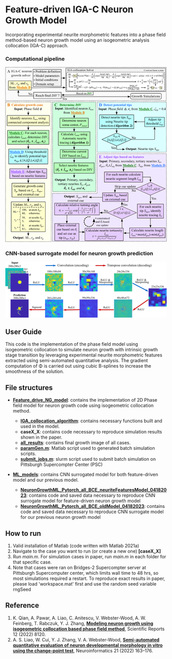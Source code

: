 # Feature-driven IGA-C Neuron Growth Model
Incorporating experimental neurite morphometric features into a phase field method-based neuron growth model using an isogeometric analysis collocation (IGA-C) approach.

### Computational pipeline
![Computational pipeline](./Figures/Computational_pipeline.png)

### CNN-based surrogate model for neuron growth prediction
![CNN model](./Figures/CNN_model.png)

## User Guide
This code is the implementation of the phase field model using isogeometric collocation to simulate neuron growth with intrinsic growth stage transition by leveraging experimental neurite morphometric features extracted using semi-automated quantitative analysis. The gradient computation of Φ is carried out using cubic B-splines to increase the smoothness of the solution.

## File structures
- **[Feature_drive_NG_model](https://github.com/CMU-CBML/FDNGCNN/tree/main/Feature_driven_NG_model)**: contains the implementation of 2D Phase field model for neuron growth code using isogeometric collocation method.
	- **[IGA_collocation_algorithm](https://github.com/CMU-CBML/NeuronGrowth_IGAcollocation/tree/main/IGA_collocation_algorithm)**: contains necessary functions built and used in the model.
	- **caseX_X**: contains code necessary to reproduce simulation results shown in the paper.
	- **[all_results](https://github.com/CMU-CBML/FDNGCNN/tree/main/Feature_driven_NG_model/all_results)**: contains final growth image of all cases.
	- **[paramGen.m](https://github.com/CMU-CBML/FDNGCNN/blob/main/Feature_driven_NG_model/paramGen.m)**: Matlab script used to generated batch simulation scripts.
	- **[submit_jobs.m](https://github.com/CMU-CBML/FDNGCNN/blob/main/Feature_driven_NG_model/submit_jobs.sh)**: slurm script used to submit batch simulation on Pittsburgh Supercompter Center (PSC)

- **[ML_models](https://github.com/CMU-CBML/FDNGCNN/tree/main/ML_models)**: contains CNN surrogated model for both feature-driven model and our previous model.
	- **[NeuronGrowthML_Pytorch_all_BCE_neuriteFeaturesModel_04182023](https://github.com/CMU-CBML/FDNGCNN/tree/main/ML_models/NeuronGrowthML_Pytorch_all_BCE_neuriteFeaturesModel_04182023)**: contains code and saved data necessary to reproduce CNN surrogate model for feature-driven neuron growth model
	- **[NeuronGrowthML_Pytorch_all_BCE_oldModel_04182023](https://github.com/CMU-CBML/FDNGCNN/tree/main/ML_models/NeuronGrowthML_Pytorch_all_BCE_oldModel_04182023)**: contains code and saved data necessary to reproduce CNN surrogate model for our previous neuron growth model
	

## How to run
1. Valid installation of Matlab (code written with Matlab 2021a)
2. Navigate to the case you want to run (or create a new one) **[caseX_X]**
3. Run *main.m*. For simulation cases in paper, run *main.m* in each folder for that specific case.
4. Note that cases were ran on Bridges-2 Supercompter server at Pittsburgh Supercomputer center, which limits wall time to 48 hrs, so most simulations required a restart. To reproduce exact results in paper, please load 'workspace.mat' first and use the random seed variable rngSeed

## Reference
1. K. Qian, A. Pawar, A. Liao, C. Anitescu, V. Webster-Wood, A. W. Feinberg, T. Rabczuk, Y. J. Zhang, **[Modeling neuron growth using isogeometric collocation based phase field method](https://github.com/CMU-CBML/FDNGCNN/tree/main/ML_models/NeuronGrowthML_Pytorch_all_BCE_oldModel_04182023)**, Scientific Reports 12 (2022) 8120.
2. A. S. Liao, W. Cui, Y. J. Zhang, V. A. Webster-Wood, **[Semi-automated quantitative evaluation of neuron developmental morphology in vitro
using the change-point test](https://pubmed.ncbi.nlm.nih.gov/36070028/)**, Neuroinformatics 21 (2022) 163–176.
